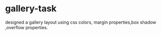 # gallery-task
 designed a gallery layout using css  colors, margin properties,box shadow ,overflow properties.
